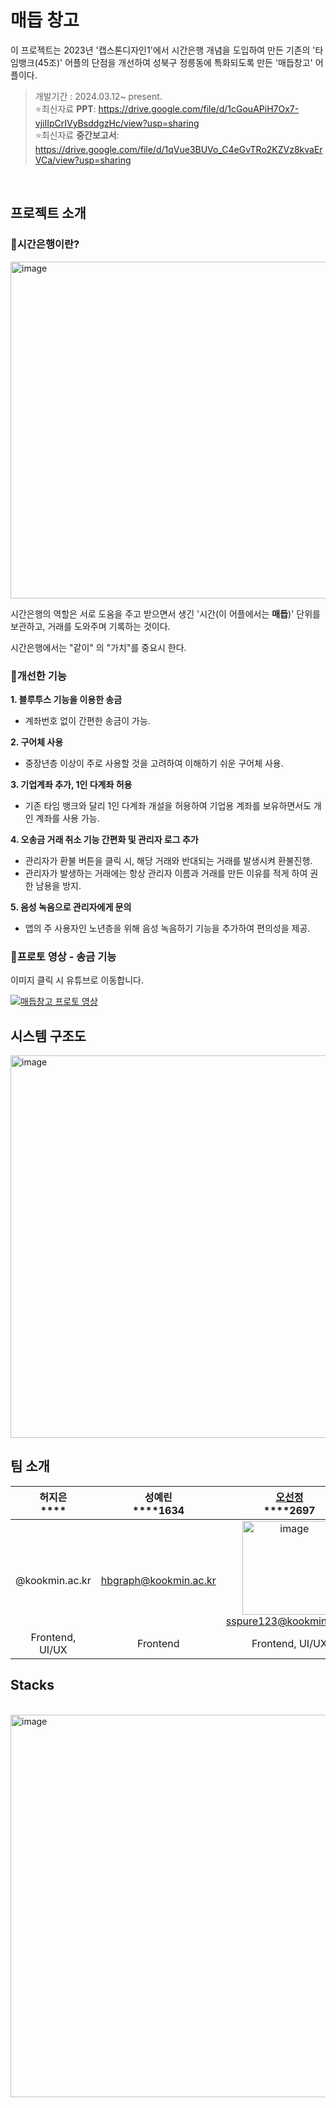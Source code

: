  
# 매듭 창고
 
이 프로젝트는 2023년 '캡스톤디자인1'에서 시간은행 개념을 도입하여 만든 기존의 '타임뱅크(45조)' 어플의 단점을 개선하여 성북구 정릉동에 특화되도록 만든 '매듭창고' 어플이다.

> 개발기간 : 2024.03.12~ present.  
> ⭐최신자료 **PPT**: https://drive.google.com/file/d/1cGouAPiH7Ox7-vjiIIpCrIVyBsddgzHc/view?usp=sharing   
> ⭐최신자료 **중간보고서**: https://drive.google.com/file/d/1qVue3BUVo_C4eGvTRo2KZVz8kvaErVCa/view?usp=sharing   


<br>

## 프로젝트 소개
### 📌시간은행이란?
<img width="539" alt="image" src="https://github.com/Heo-jieun/read_me_clone/assets/65994153/d1f0abd1-b9e1-4949-892f-23711ad70cd6">

시간은행의 역할은 서로 도움을 주고 받으면서 생긴 '시간(이 어플에서는 **매듭**)' 단위를 보관하고, 거래를 도와주며 기록하는 것이다.  

시간은행에서는 "같이" 의 "가치"를 중요시 한다.  
  
### 📌개선한 기능

**1. 블루투스 기능을 이용한 송금**
  - 계좌번호 없이 간편한 송금이 가능.
   
**2. 구어체 사용**
 - 중장년층 이상이 주로 사용할 것을 고려하여 이해하기 쉬운 구어체 사용.
   
**3. 기업계좌 추가, 1인 다계좌 허용**
 - 기존 타임 뱅크와 달리 1인 다계좌 개설을 허용하여 기업용 계좌를 보유하면서도 개인 계좌를 사용 가능.

**4. 오송금 거래 취소 기능 간편화 및 관리자 로그 추가**
 - 관리자가 환불 버튼을 클릭 시, 해당 거래와 반대되는 거래를 발생시켜 환불진행.
 - 관리자가 발생하는 거래에는 항상 관리자 이름과 거래를 만든 이유를 적게 하여 권한 남용을 방지.

**5. 음성 녹음으로 관리자에게 문의**
 - 앱의 주 사용자인 노년층을 위해 음성 녹음하기 기능을 추가하여 편의성을 제공.




### 📌프로토 영상 - 송금 기능
이미지 클릭 시 유튜브로 이동합니다.  

[![매듭창고 프로토 영상](https://github.com/kookmin-sw/capstone-2024-45/assets/102743371/a054e323-09b8-4c05-b41d-4a380d6116d4)](https://www.youtube.com/watch?v=fODQUL5DCpY)




## 시스템 구조도
 
<img width="612" alt="image" src="https://github.com/kookmin-sw/capstone-2024-45/assets/102743371/267d0e05-d15c-4b31-a7c0-4f54f50832d3">


## 팀 소개

|허지은<br>****|성예린<br>****1634|[오선정](https://github.com/sunJ0120)<br>****2697|송수인<br>****3086|윤서영<br>****0153|
|:---:|:---:|:---:|:---:|:---:|
|<br>@kookmin.ac.kr|<br>hbgraph@kookmin.ac.kr|<img width="150" alt="image" src="https://github.com/kookmin-sw/capstone-2024-45/assets/134828984/d9f07e6b-d2db-471b-afd5-7c9a56e16b17"><br>sspure123@kookmin.ac.kr|<br>ingenieur_song@kookmin.ac.kr|<br>ytjdud01@kookmin.ac.kr|
|Frontend, UI/UX|Frontend|Frontend, UI/UX|Backend|Backend|


## Stacks 

<br>
<img width="612" alt="image" src="https://github.com/Heo-jieun/read_me_clone/assets/65994153/73b6cf80-cd96-46a5-91d3-d9084bb5cd74">
<br>

<br>

<!-- <div align=center> 
 <img src="https://img.shields.io/badge/DART-339AF0?style=for-the-badge&logo=DART&logoColor=white">
 <img src="https://img.shields.io/badge/Android%20Studio-3DDC84.svg?style=for-the-badge&logo=android-studio&logoColor=white">
 <img src="https://img.shields.io/badge/figma-%23F24E1E.svg?style=for-the-badge&logo=figma&logoColor=white">
 <img src="https://img.shields.io/badge/flutter-02569B?style=for-the-badge&logo=flutter&logoColor=white">
 <br>
 
 
 <img src="https://img.shields.io/badge/Visual%20Studio%20Code-0078d7.svg?style=for-the-badge&logo=visual-studio-code&logoColor=white">
 <img src="https://img.shields.io/badge/flask-000000?style=for-the-badge&logo=flask&logoColor=white">
 <img src="https://img.shields.io/badge/Spring-6DB33F?style=flat-square&logo=Spring&logoColor=white"/>
 <img src="https://img.shields.io/badge/django-092E20?style=flat-square&logo=django&logoColor=white"/>
 <img src="https://img.shields.io/badge/MySQL-4479A1?style=flat-square&logo=MySQL&logoColor=white"/>
 <br>
 
 <img src="https://img.shields.io/badge/github-181717?style=for-the-badge&logo=github&logoColor=white">
 <img src="https://img.shields.io/badge/git-F05032?style=for-the-badge&logo=git&logoColor=white">
 <br>
 
 <img src="https://img.shields.io/badge/Notion-%23000000.svg?style=for-the-badge&logo=notion&logoColor=white">
 <img src="https://img.shields.io/badge/Discord-%235865F2.svg?style=for-the-badge&logo=discord&logoColor=white">
 <img src="https://img.shields.io/badge/Slack-4A154B?style=for-the-badge&logo=slack&logoColor=white">
</div> -->

